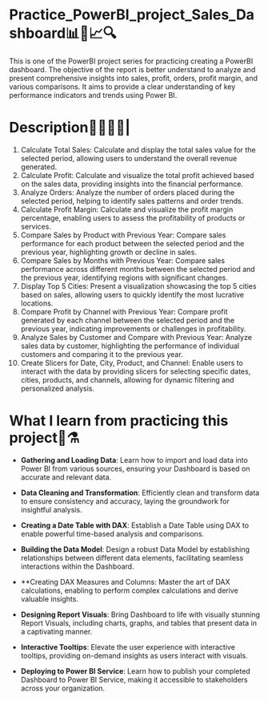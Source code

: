 # Practice_PowerBI_project_Sales_Dashboard📊🎨📈🔍️
This is one of the PowerBI project series for practicing creating a PowerBI dashboard. The objective of the report is better understand to analyze and present comprehensive insights into sales, profit, orders, profit margin, and various comparisons. It aims to provide a clear understanding of key performance indicators and trends using Power BI. 

# Description🚩🌱🧑‍💻|
1. Calculate Total Sales: Calculate and display the total sales value for the selected period, allowing users to understand the overall revenue generated.
2. Calculate Profit: Calculate and visualize the total profit achieved based on the sales data, providing insights into the financial performance.
3. Analyze Orders: Analyze the number of orders placed during the selected period, helping to identify sales patterns and order trends.
4. Calculate Profit Margin: Calculate and visualize the profit margin percentage, enabling users to assess the profitability of products or services.
5. Compare Sales by Product with Previous Year: Compare sales performance for each product between the selected period and the previous year, highlighting growth or decline in sales.
6. Compare Sales by Months with Previous Year: Compare sales performance across different months between the selected period and the previous year, identifying regions with significant changes.
7. Display Top 5 Cities: Present a visualization showcasing the top 5 cities based on sales, allowing users to quickly identify the most lucrative locations.
8. Compare Profit by Channel with Previous Year: Compare profit generated by each channel between the selected period and the previous year, indicating improvements or challenges in profitability.
9. Analyze Sales by Customer and Compare with Previous Year: Analyze sales data by customer, highlighting the performance of individual customers and comparing it to the previous year.
10. Create Slicers for Date, City, Product, and Channel: Enable users to interact with the data by providing slicers for selecting specific dates, cities, products, and channels, allowing for dynamic filtering and personalized analysis.

# What I learn from practicing this project🧐⚗️
- **Gathering and Loading Data**: Learn how to import and load data into Power BI from various sources, ensuring your Dashboard is based on accurate and relevant data.

- **Data Cleaning and Transformation**: Efficiently clean and transform data to ensure consistency and accuracy, laying the groundwork for insightful analysis.

- **Creating a Date Table with DAX**: Establish a Date Table using DAX to enable powerful time-based analysis and comparisons.

- **Building the Data Model**: Design a robust Data Model by establishing relationships between different data elements, facilitating seamless interactions within the Dashboard.

- **Creating DAX Measures and Columns: Master the art of DAX calculations, enabling to perform complex calculations and derive valuable insights.

- **Designing Report Visuals**: Bring Dashboard to life with visually stunning Report Visuals, including charts, graphs, and tables that present data in a captivating manner.

- **Interactive Tooltips**: Elevate the user experience with interactive tooltips, providing on-demand insights as users interact with visuals.

- **Deploying to Power BI Service**: Learn how to publish your completed Dashboard to Power BI Service, making it accessible to stakeholders across your organization.
